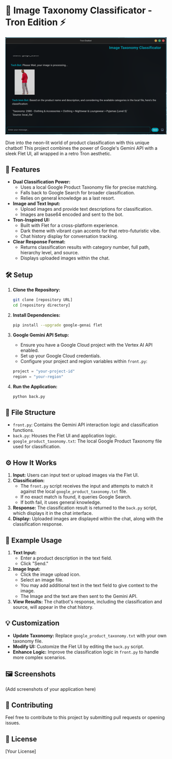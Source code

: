 # 🤖 Image Taxonomy Classificator - Tron Edition ⚡

![](ux.png)

Dive into the neon-lit world of product classification with this unique chatbot! This project combines the power of Google's Gemini API with a sleek Flet UI, all wrapped in a retro Tron aesthetic.

## 🚀 Features

* **Dual Classification Power:**
    * Uses a local Google Product Taxonomy file for precise matching.
    * Falls back to Google Search for broader classification.
    * Relies on general knowledge as a last resort.
* **Image and Text Input:**
    * Upload images and provide text descriptions for classification.
    * Images are base64 encoded and sent to the bot.
* **Tron-Inspired UI:**
    * Built with Flet for a cross-platform experience.
    * Dark theme with vibrant cyan accents for that retro-futuristic vibe.
    * Chat history display for conversation tracking.
* **Clear Response Format:**
    * Returns classification results with category number, full path, hierarchy level, and source.
    * Displays uploaded images within the chat.

## 🛠️ Setup

1.  **Clone the Repository:**

    ```bash
    git clone [repository URL]
    cd [repository directory]
    ```

2.  **Install Dependencies:**

    ```bash
    pip install --upgrade google-genai flet
    ```

3.  **Google Gemini API Setup:**
    * Ensure you have a Google Cloud project with the Vertex AI API enabled.
    * Set up your Google Cloud credentials.
    * Configure your project and region variables within `front.py`:

    ```python
    project = "your-project-id"
    region = "your-region"
    ```

4.  **Run the Application:**

    ```bash
    python back.py
    ```

## 📂 File Structure

* `front.py`: Contains the Gemini API interaction logic and classification functions.
* `back.py`: Houses the Flet UI and application logic.
* `google_product_taxonomy.txt`: The local Google Product Taxonomy file used for classification.

## ⚙️ How It Works

1.  **Input:** Users can input text or upload images via the Flet UI.
2.  **Classification:**
    * The `front.py` script receives the input and attempts to match it against the local `google_product_taxonomy.txt` file.
    * If no exact match is found, it queries Google Search.
    * If both fail, it uses general knowledge.
3.  **Response:** The classification result is returned to the `back.py` script, which displays it in the chat interface.
4.  **Display:** Uploaded images are displayed within the chat, along with the classification response.

## 📝 Example Usage

1.  **Text Input:**
    * Enter a product description in the text field.
    * Click "Send."
2.  **Image Input:**
    * Click the image upload icon.
    * Select an image file.
    * You may add additional text in the text field to give context to the image.
    * The Image and the text are then sent to the Gemini API.
3.  **View Results:** The chatbot's response, including the classification and source, will appear in the chat history.

## 💡 Customization

* **Update Taxonomy:** Replace `google_product_taxonomy.txt` with your own taxonomy file.
* **Modify UI:** Customize the Flet UI by editing the `back.py` script.
* **Enhance Logic:** Improve the classification logic in `front.py` to handle more complex scenarios.

## 🖼️ Screenshots

(Add screenshots of your application here)

## 🤝 Contributing

Feel free to contribute to this project by submitting pull requests or opening issues.

## 📜 License

[Your License]